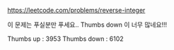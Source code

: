 https://leetcode.com/problems/reverse-integer

이 문제는 푸실분만 푸세요..
Thumbs down 이 너무 많네요!!!

Thumbs up : 3953
Thumbs down : 6102
